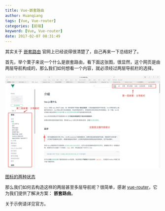 ```yaml
---
title: Vue-嵌套路由
author: Huanqiang
tags: [Vue, Vue-router]
categories: [前端]
keyword: [Vue, Vue-router]
date: 2017-02-07 08:31:49
---
```


其实关于 [嵌套路由](https://router.vuejs.org/zh-cn/essentials/nested-routes.html) 官网上已经说得很清楚了，自己再来一下总结好了。

首先，举个栗子来说一个什么是嵌套路由，看下面这张图，很显然，这个网页是由两层导航构成的，那么我们如何想看一个内容，就必须经过两层导航栏的选择。

<!-- more -->

![图标的两种状态](../img/Nested-Route/Nested-Route.png)

[图标的两种状态](http://huanqiang.wang/img/Nested-Route/Nested-Route.png)

那么我们如何去构造这样的两层甚至多层导航呢？很简单，感谢 [vue-router](https://router.vuejs.org/zh-cn/)，它为我们提供了解决方案： **嵌套路由**。

关于示例请详见官方。